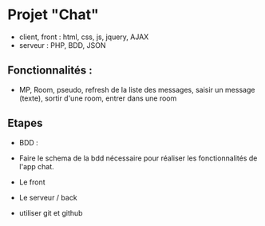 # Projet "Chat"
- client, front : html, css, js, jquery, AJAX
- serveur : PHP, BDD, JSON

## Fonctionnalités : 
* MP, Room, pseudo, refresh de la liste des messages, saisir un message (texte), sortir d'une room, entrer dans une room

## Etapes
* BDD : 
- Faire le schema de la bdd nécessaire pour réaliser les fonctionnalités de l'app chat.

* Le front

* Le serveur / back

* utiliser git et github
